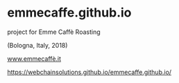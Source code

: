 # emmecaffe.github.io
project for Emme Caffè Roasting 

(Bologna, Italy, 2018)

www.emmecaffè.it

https://webchainsolutions.github.io/emmecaffe.github.io/

